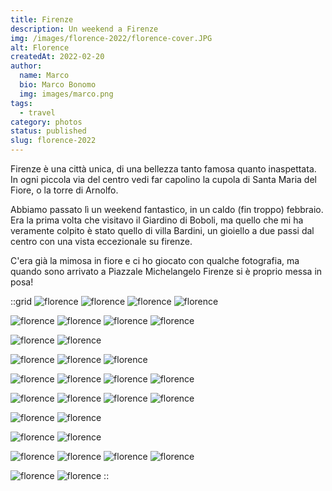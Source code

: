 ```yaml
---
title: Firenze
description: Un weekend a Firenze
img: /images/florence-2022/florence-cover.JPG
alt: Florence
createdAt: 2022-02-20
author:
  name: Marco
  bio: Marco Bonomo
  img: images/marco.png
tags:
  - travel
category: photos
status: published
slug: florence-2022
---
```


Firenze è una città unica, di una bellezza tanto famosa quanto inaspettata. In ogni piccola via del centro vedi far capolino la cupola di Santa Maria del Fiore, o la torre di Arnolfo.

Abbiamo passato lì un weekend fantastico, in un caldo (fin troppo) febbraio. Era la prima volta che visitavo il Giardino di Boboli, ma quello che mi ha veramente colpito è stato quello di villa Bardini, un gioiello a due passi dal centro con una vista eccezionale su firenze.

C'era già la mimosa in fiore e ci ho giocato con qualche fotografia, ma quando sono arrivato a Piazzale Michelangelo Firenze si è proprio messa in posa!

::grid
![florence](/images/florence-2022/florence_2022_01.JPG)
![florence](/images/florence-2022/florence_2022_02.JPG)
![florence](/images/florence-2022/florence_2022_03.JPG)
![florence](/images/florence-2022/florence_2022_04.JPG)

![florence](/images/florence-2022/florence_2022_05.JPG)
![florence](/images/florence-2022/florence_2022_06.JPG)
![florence](/images/florence-2022/florence_2022_07.JPG)
![florence](/images/florence-2022/florence_2022_08.JPG)

![florence](/images/florence-2022/florence_2022_09.JPG)
![florence](/images/florence-2022/florence_2022_10.JPG)

![florence](/images/florence-2022/florence_2022_12.JPG)
![florence](/images/florence-2022/florence_2022_13.JPG)
![florence](/images/florence-2022/florence_2022_14.JPG)

![florence](/images/florence-2022/florence_2022_15.JPG)
![florence](/images/florence-2022/florence_2022_16.JPG)
![florence](/images/florence-2022/florence_2022_17.JPG)
![florence](/images/florence-2022/florence_2022_18.JPG)

![florence](/images/florence-2022/florence_2022_19.JPG)
![florence](/images/florence-2022/florence_2022_20.JPG)
![florence](/images/florence-2022/florence_2022_21.JPG)
![florence](/images/florence-2022/florence_2022_11.JPG)

![florence](/images/florence-2022/florence_2022_22.JPG)
![florence](/images/florence-2022/florence_2022_23.JPG)

![florence](/images/florence-2022/florence_2022_24.JPG)
![florence](/images/florence-2022/florence_2022_25.JPG)

![florence](/images/florence-2022/florence_2022_26.JPG)
![florence](/images/florence-2022/florence_2022_27.JPG)
![florence](/images/florence-2022/florence_2022_28.JPG)
![florence](/images/florence-2022/florence_2022_29.JPG)

![florence](/images/florence-2022/florence_2022_30.JPG)
![florence](/images/florence-2022/florence_2022_31.JPG)
::

<recipe name="Kodachrome II" :values='{
  "SourceFile": "DSCF1846.JPG",
  "FilmMode": "Classic Chrome",
  "DynamicRangeSetting": "Manual",
  "GrainEffect": "Weak",
  "WhiteBalance": "Auto",
  "WhiteBalanceFineTune": "Red +60, Blue -80",
  "HighlightTone": "+1 (medium hard)",
  "ShadowTone": "+2 (hard)",
  "Saturation": "-1 (medium low)",
  "Sharpness": "Hard",
  "NoiseReduction": "-3 (very weak)"
}'
/>

